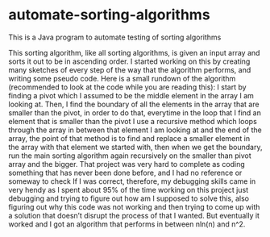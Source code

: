 # automate-sorting-algorithms
This is a Java program to automate testing of sorting algorithms

This sorting algorithm, like all sorting algorithms, is given an input array and sorts it out to be in ascending order. I started working on this by creating many sketches of every step of the way that the algorithm performs, and writing some pseudo code. Here is a small rundown of the algorithm (recommended to look at the code while you are reading this): I start by finding a pivot which I assumed to be the middle element in the array I am looking at. Then, I find the boundary of all the elements in the array that are smaller than the pivot, in order to do that, everytime in the loop that I find an element that is smaller than the pivot I use a recursive method which loops through the array in between that element I am looking at and the end of the array, the point of that method is to find and replace a smaller element in the array with that element we started with, then when we get the boundary, run the main sorting algorithm again recursively on the smaller than pivot array and the bigger. That project was very hard to complete as coding something that has never been done before, and I had no reference or someway to check If I was correct, therefore, my debugging skills came in very hendy as I spent about 95% of the time working on this project just debugging and trying to figure out how am I supposed to solve this, also figuring out why this code was not working and then trying to come up with a solution that doesn’t disrupt the process of that I wanted. But eventually it worked and I got an algorithm that performs in between nln(n) and n^2.
